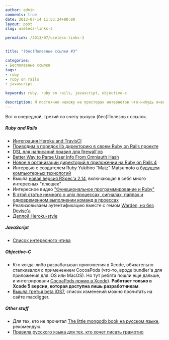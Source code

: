 ```yaml
---
author: admin
comments: true
date: 2013-07-14 11:53:24+00:00
layout: post
slug: useless-links-3

permalink: /2013/07/useless-links-3


title: "(бес)Полезные ссылки #3"

categories:
- Бесполезные ссылки
tags:
- ruby
- ruby on rails
- javascript

keywords: ruby, ruby on rails, javascript, objective-c

description: Я постоянно нахожу на просторах интернетов что-нибудь очень интересное, связанное с темой программирования и околопрограммерское тоже. Поэтому я решил делиться этими "знаниями" с общественностью, авось, еще кому пригодится :)
---
```

Вот и очередной, третий по счету выпуск (бес)Полезных ссылок.<!--more-->

##### Ruby and Rails
* [Интеграция Heroku and TravisCI](http://about.travis-ci.org/blog/2013-07-09-introducing-continuous-deployment-to-heroku/)
* [Приводим в порядок lib директорию в своем Ruby on Rails проекте ](http://blog.lunarlogicpolska.com/2013/declutter-lib-directory/)
* [DSL для написаний правил для firewall'ов](https://github.com/koudelka/asbestos)
* [Better Way to Parse User Info From Omniauth Hash](http://www.codebeerstartups.com/2013/07/better-way-to-parse-user-info-from-omniauth-hash/)
* [Новое в организации директорий в приложении на Ruby on Rails 4](http://raysrashmi.com/2013/07/09/rails4-directory-structure/)
* Интервью с создателем Ruby Yukihiro “Matz" Matsumoto [о будущем компьютерных технологий](http://fredwu.me/post/54175219257/the-future-of-computing-the-future-of-computer)
* Вышла [новая версия RSpec'а 2.14](http://myronmars.to/n/dev-blog/2013/07/rspec-2-14-is-released), включающая в себя много интересных "плюшек"
* Интересное видео ["Функциональное программирование и Ruby"](http://www.youtube.com/watch?v=5ZjwEPupybw)
* [В этой статье немного о unix процессах, сигналах, пайпах и одновременном выполнении команд в проессах](http://rubysource.com/the-self-pipe-trick-explained/)
* Реализовываем аутентификацию вместе с гемом [Warden, но без Devise'а](http://pothibo.com/2013/07/authentication-with-warden-devise-less/)
* [Деплой Heroku-style](https://github.com/mislav/git-deploy)

##### JavaScript
* [Список интересного чтива](http://hub.tutsplus.com/tutorials/required-javascript-reading--net-33131)

##### Objective-C
* Кто когда-либо разрабатывал приложения в Xcode, обязательно сталкивался с применением CocoaPods (что-то, вроде bundler'а для приложения для iOS или MacOS). Но тут ребята пошли еще дальше, и интегрировали [CocoaPods прямо в Xcode](https://github.com/kattrali/cocoapods-xcode-plugin)). **Работает только в Xcode 5 версии, которая доступна лишь разработчикам**.
* [Вышла третья beta iOS7](http://www.macdigger.ru/iphone-ipod/vse-osobennosti-ios-7-beta-3-v-odnoj-state-obnovlenie.html), список изменений можно прочитать на сайте macdigger.

##### Other stuff
* Для тех, кто не прочитал [The little mongodb book на русском языке](https://github.com/jsmarkus/the-little-mongodb-book/blob/master/ru/mongodb.markdown), рекомендую.
* [Правила русского языка для тех, кто хочет писать грамотно](http://therules.ru/)
